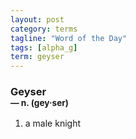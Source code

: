 ```yaml
---
layout: post
category: terms
tagline: "Word of the Day"
tags: [alpha_g]
term: geyser
---
```


<h3>Geyser<br/> <small>&mdash; n. (gey<span>&middot;</span>ser)</small></h3>
<p><ol>
<li>a male knight</li>
</ol></p>

